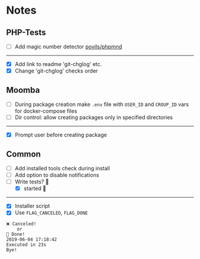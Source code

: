 # Notes

## PHP-Tests

- [ ] Add magic number detector [povils/phpmnd](https://github.com/povils/phpmnd)

---

- [x] Add link to readme 'git-chglog' etc.
- [x] Change 'git-chglog' checks order

## Moomba

- [ ] During package creation make `.env` file with `USER_ID` and `CROUP_ID` vars for docker-compose files
- [ ] Dir control: allow creating packages only in specified directories

---

- [x] Prompt user before creating package

## Common

- [ ] Add installed tools check during install
- [ ] Add option to disable notifications
- [ ] Write tests? 🤦‍
  - [x] started 🎈

---

- [x] Installer script
- [x] Use `FLAG_CANCELED`, `FLAG_DONE`

```text
❌ Canceled!
    or
🏁 Done!
2019-06-04 17:18:42
Executed in 23s
Bye!
```
